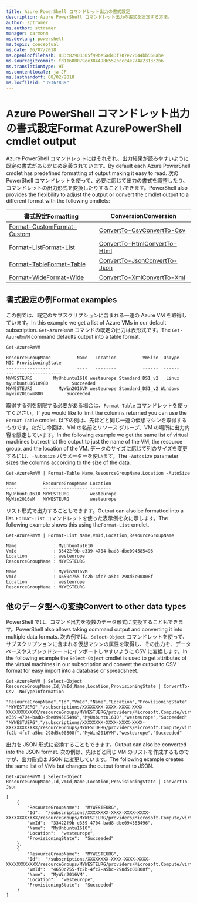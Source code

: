 ```yaml
---
title: Azure PowerShell コマンドレット出力の書式設定
description: Azure PowerShell コマンドレット出力の書式を設定する方法。
author: sptramer
ms.author: sttramer
manager: carmonm
ms.devlang: powershell
ms.topic: conceptual
ms.date: 06/07/2018
ms.openlocfilehash: 833c82903305f99be5ad43f707e22644bb568abe
ms.sourcegitcommit: fd11600079ee3844986552bccc4e274a231332b6
ms.translationtype: HT
ms.contentlocale: ja-JP
ms.lasthandoff: 08/02/2018
ms.locfileid: "39367839"
---
```

# <a name="format-azurepowershell-cmdlet-output"></a><span data-ttu-id="cb6a2-103">Azure PowerShell コマンドレット出力の書式設定</span><span class="sxs-lookup"><span data-stu-id="cb6a2-103">Format AzurePowerShell cmdlet output</span></span>

<span data-ttu-id="cb6a2-104">Azure PowerShell コマンドレットにはそれぞれ、出力結果が読みやすいように既定の書式があらかじめ定義されています。</span><span class="sxs-lookup"><span data-stu-id="cb6a2-104">By default each Azure PowerShell cmdlet has predefined formatting of output making it easy to read.</span></span>  <span data-ttu-id="cb6a2-105">次の PowerShell コマンドレットを使って、必要に応じて出力の書式を調整したり、コマンドレットの出力形式を変換したりすることもできます。</span><span class="sxs-lookup"><span data-stu-id="cb6a2-105">PowerShell also provides the flexibility to adjust the output or convert the cmdlet output to a different format with the following cmdlets:</span></span>

| <span data-ttu-id="cb6a2-106">書式設定</span><span class="sxs-lookup"><span data-stu-id="cb6a2-106">Formatting</span></span>      | <span data-ttu-id="cb6a2-107">Conversion</span><span class="sxs-lookup"><span data-stu-id="cb6a2-107">Conversion</span></span>       |
|-----------------|------------------|
| [<span data-ttu-id="cb6a2-108">Format-Custom</span><span class="sxs-lookup"><span data-stu-id="cb6a2-108">Format-Custom</span></span>](/powershell/module/microsoft.powershell.utility/format-custom) | [<span data-ttu-id="cb6a2-109">ConvertTo-Csv</span><span class="sxs-lookup"><span data-stu-id="cb6a2-109">ConvertTo-Csv</span></span>](/powershell/module/microsoft.powershell.utility/convertto-csv)  |
| [<span data-ttu-id="cb6a2-110">Format-List</span><span class="sxs-lookup"><span data-stu-id="cb6a2-110">Format-List</span></span>](/powershell/module/microsoft.powershell.utility/format-list)   | [<span data-ttu-id="cb6a2-111">ConvertTo-Html</span><span class="sxs-lookup"><span data-stu-id="cb6a2-111">ConvertTo-Html</span></span>](/powershell/module/microsoft.powershell.utility/convertto-html) |
| [<span data-ttu-id="cb6a2-112">Format-Table</span><span class="sxs-lookup"><span data-stu-id="cb6a2-112">Format-Table</span></span>](/powershell/module/microsoft.powershell.utility/format-table)  | [<span data-ttu-id="cb6a2-113">ConvertTo-Json</span><span class="sxs-lookup"><span data-stu-id="cb6a2-113">ConvertTo-Json</span></span>](/powershell/module/microsoft.powershell.utility/convertto-json) |
| [<span data-ttu-id="cb6a2-114">Format-Wide</span><span class="sxs-lookup"><span data-stu-id="cb6a2-114">Format-Wide</span></span>](/powershell/module/microsoft.powershell.utility/format-wide)   | [<span data-ttu-id="cb6a2-115">ConvertTo-Xml</span><span class="sxs-lookup"><span data-stu-id="cb6a2-115">ConvertTo-Xml</span></span>](/powershell/module/microsoft.powershell.utility/convertto-xml)  |

## <a name="format-examples"></a><span data-ttu-id="cb6a2-116">書式設定の例</span><span class="sxs-lookup"><span data-stu-id="cb6a2-116">Format examples</span></span>

<span data-ttu-id="cb6a2-117">この例では、既定のサブスクリプションに含まれる一連の Azure VM を取得しています。</span><span class="sxs-lookup"><span data-stu-id="cb6a2-117">In this example we get a list of Azure VMs in our default subscription.</span></span>  <span data-ttu-id="cb6a2-118">`Get-AzureRmVM` コマンドの既定の出力は表形式です。</span><span class="sxs-lookup"><span data-stu-id="cb6a2-118">The `Get-AzureRmVM` command defaults output into a table format.</span></span>

```azurepowershell-interactive
Get-AzureRmVM
```

```output
ResourceGroupName          Name   Location          VmSize  OsType              NIC ProvisioningState
-----------------          ----   --------          ------  ------              --- -----------------
MYWESTEURG        MyUnbuntu1610 westeurope Standard_DS1_v2   Linux myunbuntu1610980         Succeeded
MYWESTEURG          MyWin2016VM westeurope Standard_DS1_v2 Windows   mywin2016vm880         Succeeded
```

<span data-ttu-id="cb6a2-119">取得する列を制限する必要がある場合は、`Format-Table` コマンドレットを使ってください。</span><span class="sxs-lookup"><span data-stu-id="cb6a2-119">If you would like to limit the columns returned you can use the `Format-Table` cmdlet.</span></span> <span data-ttu-id="cb6a2-120">以下の例は、先ほどと同じ一連の仮想マシンを取得するものです。ただし今回は、VM の名前とリソース グループ、VM の場所に出力内容を限定しています。</span><span class="sxs-lookup"><span data-stu-id="cb6a2-120">In the following example we get the same list of virtual machines but restrict the output to just the name of the VM, the resource group, and the location of the VM.</span></span>  <span data-ttu-id="cb6a2-121">データのサイズに応じて列のサイズを変更するには、`-Autosize` パラメーターを使います。</span><span class="sxs-lookup"><span data-stu-id="cb6a2-121">The `-Autosize` parameter sizes the columns according to the size of the data.</span></span>

```azurepowershell-interactive
Get-AzureRmVM | Format-Table Name,ResourceGroupName,Location -AutoSize
```

```output
Name          ResourceGroupName Location
----          ----------------- --------
MyUnbuntu1610 MYWESTEURG        westeurope
MyWin2016VM   MYWESTEURG        westeurope
```

<span data-ttu-id="cb6a2-122">リスト形式で出力することもできます。</span><span class="sxs-lookup"><span data-stu-id="cb6a2-122">Output can also be formatted into a list.</span></span> <span data-ttu-id="cb6a2-123">`Format-List` コマンドレットを使った表示例を次に示します。</span><span class="sxs-lookup"><span data-stu-id="cb6a2-123">The following example shows this using the`Format-List` cmdlet.</span></span>

```azurepowershell-interactive
Get-AzureRmVM | Format-List Name,VmId,Location,ResourceGroupName
```

```output
Name              : MyUnbuntu1610
VmId              : 33422f9b-e339-4704-bad8-dbe094585496
Location          : westeurope
ResourceGroupName : MYWESTEURG

Name              : MyWin2016VM
VmId              : 4650c755-fc2b-4fc7-a5bc-298d5c00808f
Location          : westeurope
ResourceGroupName : MYWESTEURG
```

## <a name="convert-to-other-data-types"></a><span data-ttu-id="cb6a2-124">他のデータ型への変換</span><span class="sxs-lookup"><span data-stu-id="cb6a2-124">Convert to other data types</span></span>

<span data-ttu-id="cb6a2-125">PowerShell では、コマンド出力を複数のデータ形式に変換することもできます。</span><span class="sxs-lookup"><span data-stu-id="cb6a2-125">PowerShell also allows taking command output and converting it into multiple data formats.</span></span> <span data-ttu-id="cb6a2-126">次の例では、`Select-Object` コマンドレットを使って、サブスクリプションに含まれる仮想マシンの属性を取得し、その出力を、データベースやスプレッドシートにインポートしやすいように CSV に変換します。</span><span class="sxs-lookup"><span data-stu-id="cb6a2-126">In the following example the `Select-Object` cmdlet is used to get attributes of the virtual machines in our subscription and convert the output to CSV format for easy import into a database or spreadsheet.</span></span>

```azurepowershell-interactive
Get-AzureRmVM | Select-Object ResourceGroupName,Id,VmId,Name,Location,ProvisioningState | ConvertTo-Csv -NoTypeInformation
```

```output
"ResourceGroupName","Id","VmId","Name","Location","ProvisioningState"
"MYWESTUERG","/subscriptions/XXXXXXXX-XXXX-XXXX-XXXX-XXXXXXXXXXXX/resourceGroups/MYWESTUERG/providers/Microsoft.Compute/virtualMachines/MyUnbuntu1610","33422f9b-e339-4704-bad8-dbe094585496","MyUnbuntu1610","westeurope","Succeeded"
"MYWESTUERG","/subscriptions/XXXXXXXX-XXXX-XXXX-XXXX-XXXXXXXXXXXX/resourceGroups/MYWESTUERG/providers/Microsoft.Compute/virtualMachines/MyWin2016VM","4650c755-fc2b-4fc7-a5bc-298d5c00808f","MyWin2016VM","westeurope","Succeeded"
```

<span data-ttu-id="cb6a2-127">出力を JSON 形式に変換することもできます。</span><span class="sxs-lookup"><span data-stu-id="cb6a2-127">Output can also be converted into the JSON format.</span></span>  <span data-ttu-id="cb6a2-128">次の例は、先ほどと同じ VM のリストを作成するものですが、出力形式は JSON に変更しています。</span><span class="sxs-lookup"><span data-stu-id="cb6a2-128">The following example creates the same list of VMs but changes the output format to JSON.</span></span>

```azurepowershell-interactive
Get-AzureRmVM | Select-Object ResourceGroupName,Id,VmId,Name,Location,ProvisioningState | ConvertTo-Json
```

```output
[
    {
        "ResourceGroupName":  "MYWESTEURG",
        "Id":  "/subscriptions/XXXXXXXX-XXXX-XXXX-XXXX-XXXXXXXXXXXX/resourceGroups/MYWESTEURG/providers/Microsoft.Compute/virtualMachines/MyUnbuntu1610",
        "VmId":  "33422f9b-e339-4704-bad8-dbe094585496",
        "Name":  "MyUnbuntu1610",
        "Location":  "westeurope",
        "ProvisioningState":  "Succeeded"
    },
    {
        "ResourceGroupName":  "MYWESTEURG",
        "Id":  "/subscriptions/XXXXXXXX-XXXX-XXXX-XXXX-XXXXXXXXXXXX/resourceGroups/MYWESTEURG/providers/Microsoft.Compute/virtualMachines/MyWin2016VM",
        "VmId":  "4650c755-fc2b-4fc7-a5bc-298d5c00808f",
        "Name":  "MyWin2016VM",
        "Location":  "westeurope",
        "ProvisioningState":  "Succeeded"
    }
]
```
